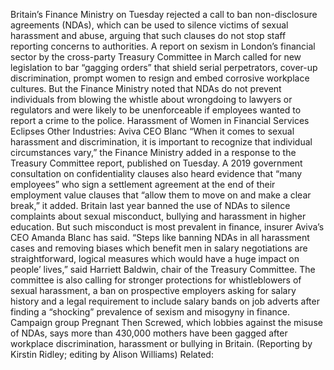 Britain’s Finance Ministry on Tuesday rejected a call to ban non-disclosure agreements (NDAs), which can be used to silence victims of sexual harassment and abuse, arguing that such clauses do not stop staff reporting concerns to authorities.
A report on sexism in London’s financial sector by the cross-party Treasury Committee in March called for new legislation to bar “gagging orders” that shield serial perpetrators, cover-up discrimination, prompt women to resign and embed corrosive workplace cultures.
But the Finance Ministry noted that NDAs do not prevent individuals from blowing the whistle about wrongdoing to lawyers or regulators and were likely to be unenforceable if employees wanted to report a crime to the police.
Harassment of Women in Financial Services Eclipses Other Industries: Aviva CEO Blanc
“When it comes to sexual harassment and discrimination, it is important to recognize that individual circumstances vary,” the Finance Ministry added in a response to the Treasury Committee report, published on Tuesday.
A 2019 government consultation on confidentiality clauses also heard evidence that “many employees” who sign a settlement agreement at the end of their employment value clauses that “allow them to move on and make a clear break,” it added.
Britain last year banned the use of NDAs to silence complaints about sexual misconduct, bullying and harassment in higher education. But such misconduct is most prevalent in finance, insurer Aviva’s CEO Amanda Blanc has said.
“Steps like banning NDAs in all harassment cases and removing biases which benefit men in salary negotiations are straightforward, logical measures which would have a huge impact on people’ lives,” said Harriett Baldwin, chair of the Treasury Committee.
The committee is also calling for stronger protections for whistleblowers of sexual harassment, a ban on prospective employers asking for salary history and a legal requirement to include salary bands on job adverts after finding a “shocking” prevalence of sexism and misogyny in finance.
Campaign group Pregnant Then Screwed, which lobbies against the misuse of NDAs, says more than 430,000 mothers have been gagged after workplace discrimination, harassment or bullying in Britain.
(Reporting by Kirstin Ridley; editing by Alison Williams)
Related: